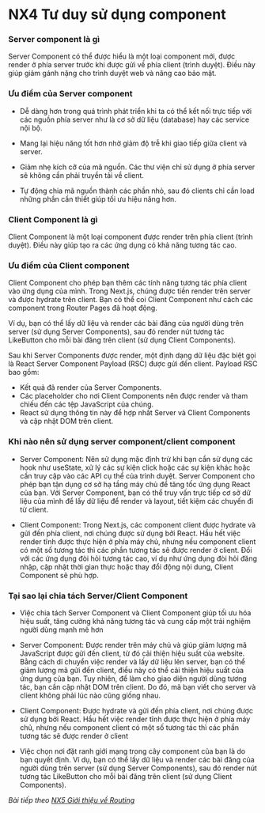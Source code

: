 # NX4 Tư duy sử dụng component

### Server component là gì

Server Component có thể được hiểu là một loại component mới, được render ở phía server trước khi được gửi về phía client (trình duyệt). Điều này giúp giảm gánh nặng cho trình duyệt web và nâng cao bảo mật.

### Ưu điểm của Server component

- Dễ dàng hơn trong quá trình phát triển khi ta có thể kết nối trực tiếp với các nguồn phía server như là cơ sở dữ liệu (database) hay các service nội bộ.

- Mang lại hiệu năng tốt hơn nhờ giảm độ trễ khi giao tiếp giữa client và server.

- Giảm nhẹ kích cỡ của mã nguồn. Các thư viện chỉ sử dụng ở phía server sẽ không cần phải truyền tải về client.

- Tự động chia mã nguồn thành các phần nhỏ, sau đó clients chỉ cần load những phần cần thiết giúp tối ưu hiệu năng hơn.

### Client Component là gì

Client Component là một loại component được render trên phía client (trình duyệt). Điều này giúp tạo ra các ứng dụng có khả năng tương tác cao.

### Ưu điểm của Client component

Client Component cho phép bạn thêm các tính năng tương tác phía client vào ứng dụng của mình. Trong Next.js, chúng được tiền render trên server và được hydrate trên client. Bạn có thể coi Client Component như cách các component trong Router Pages đã hoạt động.

Ví dụ, bạn có thể lấy dữ liệu và render các bài đăng của người dùng trên server (sử dụng Server Components), sau đó render nút tương tác LikeButton cho mỗi bài đăng trên client (sử dụng Client Components).

Sau khi Server Components được render, một định dạng dữ liệu đặc biệt gọi là React Server Component Payload (RSC) được gửi đến client. Payload RSC bao gồm:

- Kết quả đã render của Server Components.
- Các placeholder cho nơi Client Components nên được render và tham chiếu đến các tệp JavaScript của chúng.
- React sử dụng thông tin này để hợp nhất Server và Client Components và cập nhật DOM trên client.

### Khi nào nên sử dụng server component/client component 

- Server Component: Nên sử dụng mặc định trừ khi bạn cần sử dụng các hook như useState, xử lý các sự kiện click hoặc các sự kiện khác hoặc cần truy cập vào các API cụ thể của trình duyệt. Server Component cho phép bạn tận dụng cơ sở hạ tầng máy chủ để tăng tốc ứng dụng React của bạn. Với Server Component, bạn có thể truy vấn trực tiếp cơ sở dữ liệu của mình để lấy dữ liệu để render và layout, tiết kiệm các chuyến đi từ client.

- Client Component: Trong Next.js, các component client được hydrate và gửi đến phía client, nơi chúng được sử dụng bởi React. Hầu hết việc render tĩnh được thực hiện ở phía máy chủ, nhưng nếu component client có một số tương tác thì các phần tương tác sẽ được render ở client. Đối với các ứng dụng đòi hỏi tương tác cao, ví dụ như ứng dụng đòi hỏi đăng nhập, cập nhật thời gian thực hoặc thay đổi động nội dung, Client Component sẽ phù hợp.

### Tại sao lại chia tách Server/Client Component 

- Việc chia tách Server Component và Client Component giúp tối ưu hóa hiệu suất, tăng cường khả năng tương tác và cung cấp một trải nghiệm người dùng mạnh mẽ hơn

- Server Component: Được render trên máy chủ và giúp giảm lượng mã JavaScript được gửi đến client, từ đó cải thiện hiệu suất của website. Bằng cách di chuyển việc render và lấy dữ liệu lên server, bạn có thể giảm lượng mã gửi đến client, điều này có thể cải thiện hiệu suất của ứng dụng của bạn. Tuy nhiên, để làm cho giao diện người dùng tương tác, bạn cần cập nhật DOM trên client. Do đó, mã bạn viết cho server và client không phải lúc nào cũng giống nhau.

- Client Component: Được hydrate và gửi đến phía client, nơi chúng được sử dụng bởi React. Hầu hết việc render tĩnh được thực hiện ở phía máy chủ, nhưng nếu component client có một số tương tác thì các phần tương tác sẽ được render ở client

- Việc chọn nơi đặt ranh giới mạng trong cây component của bạn là do bạn quyết định. Ví dụ, bạn có thể lấy dữ liệu và render các bài đăng của người dùng trên server (sử dụng Server Components), sau đó render nút tương tác LikeButton cho mỗi bài đăng trên client (sử dụng Client Components).

*Bài tiếp theo [NX5 Giới thiệu về Routing ](session_05_routing.md)*